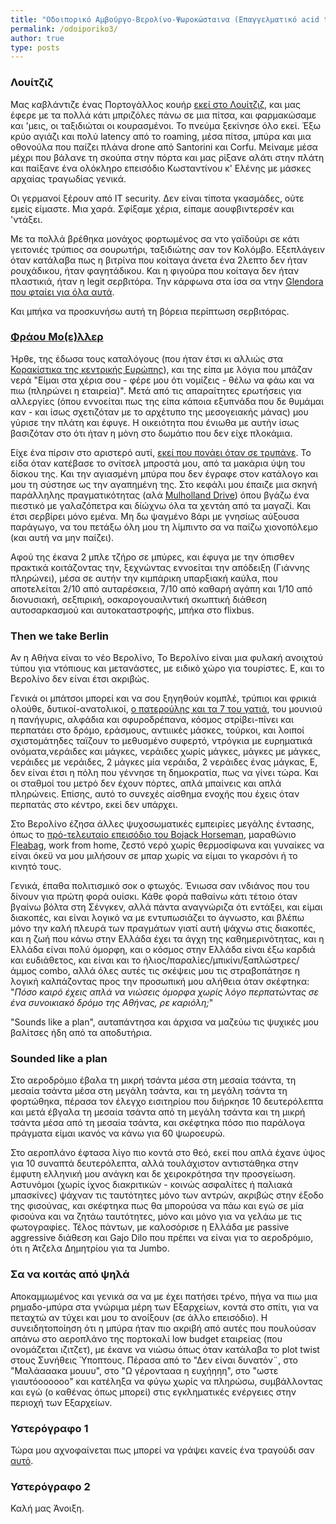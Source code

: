```yaml
---
title: "Οδοιπορικό Αμβούργο-Βερολίνο-Ψωροκώσταινα (Επαγγελματικό acid trip)"
permalink: /odoiporiko3/
author: true
type: posts
---
```


### Λουίτζιζ

Μας καβλάντιζε ένας Πορτογάλλος κουήρ [εκεί στο Λουίτζιζ](https://goo.gl/maps/swvLZaeLaeXHfApz5), και μας έφερε με τα πολλά κάτι μπριζόλες πάνω σε μια πίτσα, και φαρμακώσαμε και 'μεις, οι ταξιδιώται οι κουρασμένοι. Το πνεύμα ξεκίνησε όλο εκεί. Έξω κρύο αγιάζι και πολύ latency από το roaming,  μέσα πίτσα, μπύρα και μια οθονούλα που παίζει πλάνα drone από Santorini και Corfu. Μείναμε μέσα μέχρι που βάλανε τη σκούπα στην πόρτα και μας ρίξανε αλάτι στην πλάτη και παίξανε ένα ολόκληρο επεισόδιο Κωσταντίνου κ' Ελένης με μάσκες αρχαίας τραγωδίας γενικά.

Οι γερμανοί ξέρουν από ΙΤ security. Δεν είναι τίποτα γκασμάδες, ούτε εμείς είμαστε. Μια χαρά. Σφίξαμε χέρια, είπαμε αουφβιντερσέν και 'ντάξει.

Με τα πολλά βρέθηκα μονάχος φορτωμένος σα ντο γαϊδούρι σε κάτι γειτονιές τρύπιος σα σουρωτήρι, ταξιδιώτης σαν τον Κολόμβο. Εξεπλάγειν όταν κατάλαβα πως η βιτρίνα που κοίταγα άνετα ένα 2λεπτο δεν ήταν ρουχάδικου, ήταν φαγητάδικου. Και η φιγούρα που κοίταγα δεν ήταν πλαστικιά, ήταν η legit σερβιτόρα. Την κάρφωνα στα ίσα σα ντην [Glendora που φταίει για όλα αυτά](https://www.youtube.com/watch?v=wH9ihA889TQ).

Και μπήκα να προσκυνήσω αυτή τη βόρεια περίπτωση σερβιτόρας.

### [Φράου Μο(ε)λλερ](https://g.page/fraumoeller?share)

Ήρθε, της έδωσα τους καταλόγους (που ήταν έτσι κι αλλιώς στα [Κορακίστικα της κεντρικής Ευρώπης](https://el.wikipedia.org/wiki/%CE%93%CE%B5%CF%81%CE%BC%CE%B1%CE%BD%CE%B9%CE%BA%CE%AE_%CE%B3%CE%BB%CF%8E%CF%83%CF%83%CE%B1)), και της είπα με λόγια που μπάζαν νερά "Είμαι στα χέρια σου - φέρε μου ότι νομίζεις - θέλω να φάω και να πιω (πληρώνει η εταιρεία)". Μετά από τις απαραίτητες ερωτήσεις για αλλεργίες (όπου εννοείται πως της είπα κάποια εξυπνάδα που δε θυμάμαι καν - και ίσως σχετιζόταν με το αρχέτυπο της μεσογειακής μάνας) μου γύρισε την πλάτη και έφυγε. Η οικειότητα που ένιωθα με αυτήν ίσως βασιζόταν στο ότι ήταν η μόνη στο δωμάτιο που δεν είχε πλοκάμια.

Είχε ένα πίρσιν στο αριστερό αυτί, [εκεί που πονάει όταν σε τρυπάνε](http://bodypiercingmag.com/wp-content/uploads/2013/12/Tragus_piercing_2.jpg). Το είδα όταν κατέβασε το σνίτσελ μπροστά μου, από τα μακάρια ύψη του δίσκου της. Και την αγιασμένη μπύρα που δεν έγραφε στον κατάλογο και μου τη σύστησε ως την αγαπημένη της. Στο κεφάλι μου έπαιζε μια σκηνή παράλληλης πραγματικότητας (αλά [Mulholland Drive](https://www.imdb.com/title/tt0166924/)) όπου βγάζω ένα πιεστικό με γαλαζόπετρα και δίώχνω όλα τα χεντάη από τα μαγαζί. Και έτσι σερβίρει μόνο εμένα. Μη δω ψαγμένο 8άρι με γνησίως αύξουσα παράγωγο, να του πετάξω όλη μου τη λίμπιντο σα να παίζω χιονοπόλεμο (και αυτή να μην παίζει).

Αφού της έκανα 2 μπλε τζήρο σε μπύρες, και έφυγα με την όπισθεν πρακτικά κοιτάζοντας την, ξεχνώντας εννοείται την απόδειξη (Γιάννης πληρώνει), μέσα σε αυτήν την κιμπάρικη υπαρξιακή καύλα, που αποτελείται 2/10 από αυταρέσκεια, 7/10 από καθαρή αγάπη και 1/10 από διονυσιακή, σεξπιρική, οσκαρογουαιλντική σκωπτική διάθεση αυτοσαρκασμού και αυτοκαταστροφής, μπήκα στο flixbus.



### Then we take Berlin

Αν η Αθήνα είναι το νέο Βερολίνο, Το Βερολίνο είναι μια φυλακή ανοιχτού τύπου για ντόπιους και μετανάστες, με ειδικό χώρο για τουρίστες. Ε, και το Βερολίνο δεν είναι έτσι ακριβώς.

Γενικά οι μπάτσοι μπορεί και να σου ξηγηθούν κομπλέ, τρύπιοι και φρικιά ολούθε, δυτικοί-ανατολικοί, [ο πατερούλης και τα 7 του γατιά](https://www.youtube.com/watch?v=5nATXr5T-QQ), του μουνιού η πανήγυρις, αλφάδια και σφυροδρέπανα, κόσμος στρίβει-πίνει και περπατάει στο δρόμο, εράσμους, αντιιικές μάσκες, τούρκοι, και λοιποί σχιστομάτηδες ταϊζουν το μεθυσμένο συφερτό, ντρόγκια με ευρηματικά ονόματα,νεράιδες και μάγκες, νεράιδες χωρίς μάγκες, μάγκες με μάγκες, νεράιδες με νεράιδες, 2 μάγκες μία νεράιδα, 2 νεράιδες ένας μάγκας, Ε, δεν είναι έτσι η πόλη που γέννησε τη δημοκρατία, πως να γίνει τώρα. Και οι σταθμοί του μετρό δεν έχουν πόρτες, απλά μπαίνεις και απλά πληρώνεις. Επίσης, αυτό το συνεχές αίσθημα ενοχής που έχεις όταν περπατάς στο κέντρο, εκεί δεν υπάρχει.

Στο Βερολίνο έζησα άλλες ψυχοσωματικές εμπειρίες μεγάλης έντασης, όπως το [πρό-τελευταίο επεισόδιο του Bojack Horseman](https://en.wikipedia.org/wiki/The_View_From_Halfway_Down), μαραθώνιο [Fleabag](https://www.imdb.com/title/tt5687612/), work from home, ζεστό νερό χωρίς θερμοσίφωνα και γυναίκες να είναι όκεϋ να μου μιλήσουν σε μπαρ χωρίς να είμαι το γκαρσόνι ή το κινητό τους.

Γενικά, έπαθα πολιτισμικό σοκ ο φτωχός. Ένιωσα σαν ινδιάνος που του δίνουν για πρώτη φορά ουίσκι. Κάθε φορά παθαίνω κάτι τέτοιο όταν βγαίνω βόλτα στη Σένγκεν, αλλά πάντα αναγνώριζα ότι εντάξει, και είμαι διακοπές, και είναι λογικό να με εντυπωσιάζει το άγνωστο, και βλέπω μόνο την καλή πλευρά των πραγμάτων γιατί αυτή ψάχνω στις διακοπές, και η ζωή που κάνω στην Ελλάδα έχει τα άγχη της καθημερινότητας, και η Ελλάδα είναι πολύ όμορφη, και ο κόσμος στην Ελλάδα είναι έξω καρδιά και ευδιάθετος, και είναι και το ήλιος/παραλίες/μπικίνι/ξαπλώστρες/άμμος combo, αλλά όλες αυτές τις σκέψεις μου τις στραβοπάτησε η λογική καλπάζοντας προς την προσωπική μου αλήθεια όταν σκέφτηκα: "*Πόσο καιρό έχεις απλά να νιώσεις όμορφα χωρίς λόγο περπατώντας σε ένα συνοικιακό δρόμο της Αθήνας, ρε καριόλη;*"

"Sounds like a plan", αυταπάντησα και άρχισα να μαζεύω τις ψυχικές μου βαλίτσες ήδη από τα αποδυτήρια.



### Sounded like a plan

Στο αεροδρόμιο έβαλα τη μικρή τσάντα μέσα στη μεσαία τσάντα, τη μεσαία τσάντα μέσα στη μεγάλη τσάντα, και τη μεγάλη τσάντα τη φορτώθηκα, πέρασα τον έλεγχο εισιτηρίου που διήρκησε 10 δευτερόλεπτα και μετά έβγαλα τη μεσαία τσάντα από τη μεγάλη τσάντα και τη μικρή τσάντα μέσα από τη μεσαία τσάντα, και σκέφτηκα πόσο πιο παράλογα πράγματα είμαι ικανός να κάνω για 60 ψωροευρώ.

Στο αεροπλάνο έφτασα λίγο πιο κοντά στο θεό, εκεί που απλά έχανε ύψος για 10 συναπτά δευτερόλεπτα, αλλά τουλάχιστον αντιστάθηκα στην έμφυτη ελληνική μου ανάγκη και δε χειροκρότησα την προσγείωση. Αστυνόμοι (χωρίς ίχνος διακριτικών - κοινώς ασφαλίτες ή παλιακά μπασκίνες) ψάχναν τις ταυτότητες μόνο των αντρών, ακριβώς στην έξοδο της φισούνας, και σκέφτηκα πως θα μπορούσα να πάω και εγώ σε μία φισούνα και να ζητάω ταυτότητες, μόνο και μόνο για να γελάω με τις φωτογραφίες. Τέλος πάντων, με καλοσόρισε η Ελλάδα με passive aggressive διάθεση και Gajo Dilo που πρέπει να είναι για το αεροδρόμιο, ότι η Άτζελα Δημητρίου για τα Jumbo.



### Σα να κοιτάς από ψηλά

Αποκαμμωμένος και γενικά σα να με έχει πατήσει τρένο, πήγα να πιω μια ρημαδο-μπύρα στα γνώριμα μέρη των Εξαρχείων, κοντά στο σπίτι, για να πεταχτώ αν τύχει και μου το ανοίξουν (σε άλλο επεισόδιο). Η συνειδητοποίηση ότι η μπύρα ήταν πιο ακριβή από αυτές που πουλούσαν απάνω στο αεροπλάνο της πορτοκαλί low budget εταιρείας (που ονομάζεται ιζιτζετ), με έκανε να νιώσω όπως όταν κατάλαβα το plot twist στους Συνήθεις Ύποπτους. Πέρασα από το "Δεν είναι δυνατόν¨, στο "Μαλάααακα μουυυ", στο "Ω γέροντααα η ευχήηηη", στο "ωστε γιαυτόοοοοοο" και κατέληξα να φύγω χωρίς να πληρώσω, συμβάλλοντας και εγώ (ο καθένας όπως μπορεί) στις εγκληματικές ενέργειες στην περιοχή των Εξαρχείων.



###  Υστερόγραφο 1

Τώρα μου αχνοφαίνεται πως μπορεί να γράψει κανείς ένα τραγούδι σαν [αυτό](https://www.youtube.com/watch?v=aVE2WSujaMg). 



### Υστερόγραφο 2

Καλή μας Άνοιξη.

